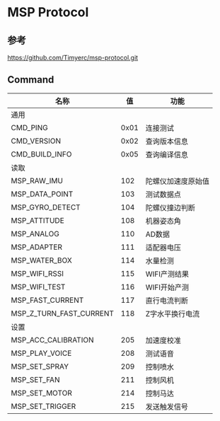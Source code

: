 # MSP Protocol

## 参考

https://github.com/Timyerc/msp-protocol.git

## Command

| 名称 | 值 | 功能 |
| ----------- | ----------- |  ----------- |
| 通用 |
| CMD_PING | 0x01 | 连接测试 |
| CMD_VERSION | 0x02 | 查询版本信息 |
| CMD_BUILD_INFO | 0x05 | 查询编译信息 |
| 读取 |
| MSP_RAW_IMU | 102 | 陀螺仪加速度原始值 |
| MSP_DATA_POINT | 103 | 测试数据点 |
| MSP_GYRO_DETECT | 104 | 陀螺仪撞边判断 |
| MSP_ATTITUDE | 108 | 机器姿态角 |
| MSP_ANALOG | 110 | AD数据 |
| MSP_ADAPTER | 111 | 适配器电压 |
| MSP_WATER_BOX | 114 | 水量检测 |
| MSP_WIFI_RSSI | 115 | WIFI产测结果 |
| MSP_WIFI_TEST | 116 | WIFI开始产测 |
| MSP_FAST_CURRENT | 117 | 直行电流判断 |
| MSP_Z_TURN_FAST_CURRENT | 118 | Z字水平换行电流 |
| 设置 |
| MSP_ACC_CALIBRATION | 205 | 加速度校准 |
| MSP_PLAY_VOICE | 208 | 测试语音 |
| MSP_SET_SPRAY | 209 | 控制喷水 |
| MSP_SET_FAN | 211 | 控制风机 |
| MSP_SET_MOTOR | 214 | 控制马达 |
| MSP_SET_TRIGGER | 215 | 发送触发信号 |
